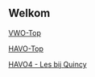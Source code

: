 ## Welkom

[VWO-Top](https://carldejong.github.io/presentations/vwo.html)

[HAVO-Top](../havo.html)

[HAVO4 - Les bij Quincy](../havo4.html)
